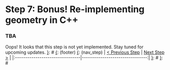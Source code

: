 [{]: <region> (header)
# Step 7: Bonus! Re-implementing geometry in C++
[}]: #
[{]: <region> (body)
### TBA ###

Oops! It looks that this step is not yet implemented. Stay tuned for upcoming updates.
[}]: #
[{]: <region> (footer)
[{]: <helper> (nav_step)
| [< Previous Step](step6.md) | [Next Step >](step8.md) |
|:--------------------------------|--------------------------------:|
[}]: #
[}]: #